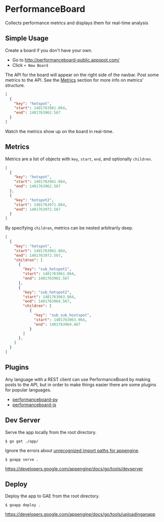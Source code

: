 PerformanceBoard
================

Collects performance metrics and displays them for real-time analysis

Simple Usage
------------

Create a board if you don't have your own.

* Go to http://performanceboard-public.appspot.com/
* Click `+ New Board`

The API for the board will appear on the right side of the navbar.  Post some metrics to the API.
See the [Metrics](#metrics) section for more info on metrics' structure.

```json
[
  {
    "key": "hotspot",
    "start": 1401763961.864,
    "end": 1401763962.567
  }
]
```

Watch the metrics show up on the board in real-time.

Metrics<a name="metrics"></a>
-------

Metrics are a list of objects with `key`, `start`, `end`, and optionally `children`.

```json
[
  {
    "key": "hotspot",
    "start": 1401763961.864,
    "end": 1401763962.567
  },
  {
    "key": "hotspot2",
    "start": 1401763971.864,
    "end": 1401763972.567
  }
]
```

By specifying `children`, metrics can be nested arbitrarily deep.

```json
[
  {
    "key": "hotspot",
    "start": 1401763961.864,
    "end": 1401763972.567,
    "children": [
      {
        "key": "sub_hotspot1",
        "start": 1401763961.864,
        "end": 1401763962.567
      },
      {
        "key": "sub_hotspot2",
        "start": 1401763963.864,
        "end": 1401763964.567,
        "children": [
           {
             "key": "sub_sub_hostspot",
             "start": 1401763963.964,
             "end": 1401763964.467
           }
        ]
      },
    ]
  }
]
```

Plugins
-------

Any language with a REST client can use PerformanceBoard by making posts to the API, but in order
to make things easier there are some plugins for popular languages.

* [performanceboard-py](https://github.com/mgbelisle/performanceboard-py)
* [performanceboard-js](https://github.com/mgbelisle/performanceboard-js)

Dev Server
----------

Serve the app locally from the root directory.

```
$ go get ./app/
```

Ignore the errors about [unrecognized import paths for appengine](http://stackoverflow.com/questions/22674307/go-get-package-appengine-unrecognized-import-path-appengine).

```
$ goapp serve .
```

https://developers.google.com/appengine/docs/go/tools/devserver

Deploy
------

Deploy the app to GAE from the root directory.

```
$ goapp deploy .
```

https://developers.google.com/appengine/docs/go/tools/uploadinganapp
